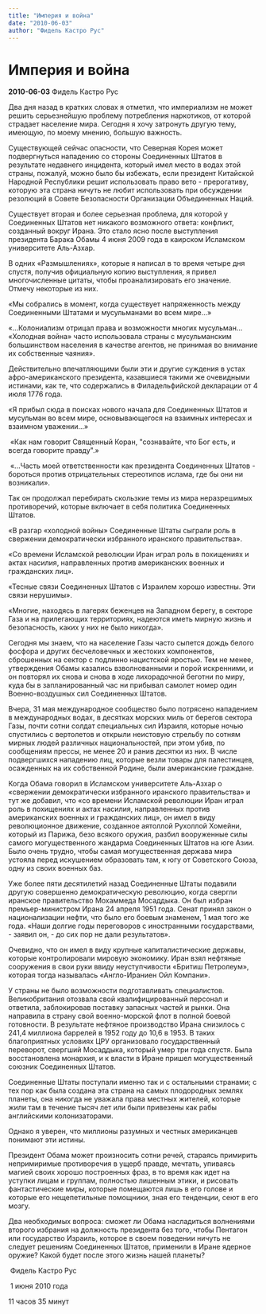 ```yaml
---
title: "Империя и война"
date: "2010-06-03"
author: "Фидель Кастро Рус"
---
```


# Империя и война

**2010-06-03** Фидель Кастро Рус

Два дня назад в кратких словах я отметил, что империализм не может решить серьезнейшую проблему потребления наркотиков, от которой страдает население мира. Сегодня я хочу затронуть другую тему, имеющую, по моему мнению, большую важность.

Существующей сейчас опасности, что Северная Корея может подвергнуться нападению со стороны Соединенных Штатов в результате недавнего инцидента, который имел место в водах этой страны, пожалуй, можно было бы избежать, если президент Китайской Народной Республики решит использовать право вето - прерогативу, которую эта страна ничуть не любит использовать при обсуждении резолюций в Совете Безопасности Организации Объединенных Наций.

Существует вторая и более серьезная проблема, для которой у Соединенных Штатов нет никакого возможного ответа: конфликт, созданный вокруг Ирана. Это стало ясно после выступления президента Барака Обамы 4 июня 2009 года в каирском Исламском университете Аль-Азхар.

В одних «Размышлениях», которые я написал в то время четыре дня спустя, получив официальную копию выступления, я привел многочисленные цитаты, чтобы проанализировать его значение. Отмечу некоторые из них.

«Мы собрались в момент, когда существует напряженность между Соединенными Штатами и мусульманами во всем мире...»

«...Колониализм отрицал права и возможности многих мусульман... «Холодная война» часто использовала страны с мусульманским большинством населения в качестве агентов, не принимая во внимание их собственные чаяния».

Действительно впечатляющими были эти и другие суждения в устах афро-американского президента, казавшиеся такими же очевидными истинами, как те, что содержались в Филадельфийской декларации от 4 июля 1776 года.

«Я прибыл сюда в поисках нового начала для Соединенных Штатов и мусульман во всем мире, основывающегося на взаимных интересах и взаимном уважении...»

 «Как нам говорит Священный Коран, "сознавайте, что Бог есть, и всегда говорите правду".»

 «...Часть моей ответственности как президента Соединенных Штатов - бороться против отрицательных стереотипов ислама, где бы они ни возникали».

Так он продолжал перебирать скользкие темы из мира неразрешимых противоречий, которые включает в себя политика Соединенных Штатов.

«В разгар «холодной войны» Соединенные Штаты сыграли роль в свержении демократически избранного иранского правительства».

«Со времени Исламской революции Иран играл роль в похищениях и актах насилия, направленных против американских военных и гражданских лиц».

«Тесные связи Соединенных Штатов с Израилем хорошо известны. Эти связи нерушимы».

«Многие, находясь в лагерях беженцев на Западном берегу, в секторе Газа и на прилегающих территориях, надеются иметь мирную жизнь и безопасность, каких у них не было никогда».

Сегодня мы знаем, что на население Газы часто сыпется дождь белого фосфора и других бесчеловечных и жестоких компонентов, сброшенных на сектор с подлинно нацистской яростью. Тем не менее, утверждения Обамы казались взволнованными и порой искренними, и он повторял их снова и снова в ходе лихорадочной беготни по миру, куда бы в запланированный час ни прибывал самолет номер один Военно-воздушных сил Соединенных Штатов.

Вчера, 31 мая международное сообщество было потрясено нападением в международных водах, в десятках морских миль от берегов сектора Газы, почти сотни солдат специальных сил Израиля, которые ночью спустились с вертолетов и открыли неистовую стрельбу по сотням мирных людей различных национальностей, при этом убив, по сообщениям прессы, не менее 20 и ранив десятки из них. В числе подвергшихся нападению лиц, которые везли товары для палестинцев, осажденных на их собственной Родине, были американские граждане.

Когда Обама говорил в Исламском университете Аль-Азхар о «свержении демократически избранного иранского правительства» и тут же добавил, что «со времени Исламской революции Иран играл роль в похищениях и актах насилия, направленных против американских военных и гражданских лиц», он имел в виду революционное движение, созданное аятоллой Рухоллой Хомейни, который из Парижа, безо всякого оружия, разбил вооруженные силы самого могущественного жандарма Соединенных Штатов на юге Азии. Было очень трудно, чтобы самая могущественная держава мира устояла перед искушением образовать там, к югу от Советского Союза, одну из своих военных баз.

Уже более пяти десятилетий назад Соединенные Штаты подавили другую совершенно демократическую революцию, когда свергли иранское правительство Мохаммеда Мосаддыка. Он был избран премьер-министром Ирана 24 апреля 1951 года. Сенат принял закон о национализации нефти, что было его боевым знаменем, 1 мая того же года. «Наши долгие годы переговоров с иностранными государствами, - заявил он, - до сих пор не дали результатов».

Очевидно, что он имел в виду крупные капиталистические державы, которые контролировали мировую экономику. Иран взял нефтяные сооружения в свои руки ввиду неуступчивости «Бритиш Петролеум», которая тогда называлась «Англо-Ираниен Ойл Компани».

У страны не было возможности подготавливать специалистов. Великобритания отозвала свой квалифицированный персонал и ответила, заблокировав поставку запасных частей и рынки. Она направила в страну свой военно-морской флот в полной боевой готовности. В результате нефтяное производство Ирана снизилось с 241,4 миллиона баррелей в 1952 году до 10,6 в 1953. В таких благоприятных условиях ЦРУ организовало государственный переворот, свергший Мосаддыка, который умер три года спустя. Была восстановлена монархия, и к власти в Иране пришел могущественный союзник Соединенных Штатов. 

Соединенные Штаты поступали именно так и с остальными странами; с тех пор как была создана эта страна на самых плодородных землях планеты, она никогда не уважала права местных жителей, которые жили там в течение тысяч лет или были привезены как рабы английскими колонизаторами. 

Однако я уверен, что миллионы разумных и честных американцев понимают эти истины.

Президент Обама может произносить сотни речей, стараясь примирить непримиримые противоречия в ущерб правде, мечтать, упиваясь магией своих хорошо построенных фраз, в то время как идет на уступки лицам и группам, полностью лишенным этики, и рисовать фантастические миры, которые помещаются лишь в его голове и которые его нещепетильные помощники, зная его тенденции, сеют в его мозгу.

Два необходимых вопроса: сможет ли Обама насладиться волнениями второго избрания на должность президента без того, чтобы Пентагон или государство Израиль, которое в своем поведении ничуть не следует решениям Соединенных Штатов, применили в Иране ядерное оружие? Какой будет после этого жизнь нашей планеты?

 Фидель Кастро Рус

 1 июня 2010 года

11 часов 35 минут